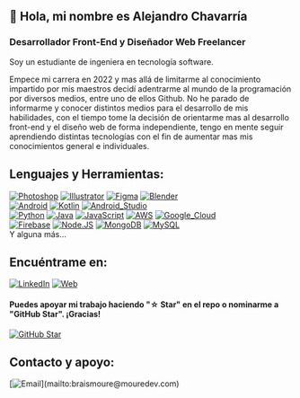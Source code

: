 ## 👋 Hola, mi nombre es Alejandro Chavarría
### Desarrollador Front-End y Diseñador Web Freelancer

Soy un estudiante de ingeniera en tecnología software.


Empece mi carrera en 2022 y mas allá de limitarme al conocimiento impartido por mis maestros decidí adentrarme al mundo de la programación por diversos medios, entre uno de ellos Github.
No he parado de informarme y conocer distintos medios para el desarrollo de mis habilidades, con el tiempo tome la decisión de orientarme mas al desarrollo front-end y el diseño web de forma independiente, tengo en mente seguir aprendiendo distintas tecnologías con el fin de aumentar mas mis conocimientos general e individuales.

## Lenguajes y Herramientas:
[![Photoshop](https://img.shields.io/badge/Photoshop-31A8FF?style=for-the-badge&logo=adobe-photoshop&logoColor=white&labelColor=black&color=blue)]()
[![Illustrator](https://img.shields.io/badge/Illustrator-31A8FF?style=for-the-badge&logo=adobe-illustrator&logoColor=white&labelColor=black&color=844719)]()
[![Figma](https://img.shields.io/badge/Figma-31A8FF?style=for-the-badge&logo=figma&logoColor=white&labelColor=black&color=red)]()
[![Blender](https://img.shields.io/badge/blender-31A8FF?style=for-the-badge&logo=blender&logoColor=white&labelColor=black&color=orange)]()
</br>
[![Android](https://img.shields.io/badge/Android-3DDC84?style=for-the-badge&logo=android&logoColor=white&labelColor=101010)]()
[![Kotlin](https://img.shields.io/badge/Kotlin-0095D5?style=for-the-badge&logo=kotlin&logoColor=white&labelColor=101010)]()
[![Android_Studio](https://img.shields.io/badge/Android_Studio-3DDC84?style=for-the-badge&logo=android-studio&logoColor=white&labelColor=101010)]()
</br>
[![Python](https://img.shields.io/badge/Python-yellow?style=for-the-badge&logo=python&logoColor=white&labelColor=101010)]()
[![Java](https://img.shields.io/badge/Java-007396?style=for-the-badge&logo=java&logoColor=white&labelColor=101010)]()
[![JavaScript](https://img.shields.io/badge/JavaScript-F7DF1E?style=for-the-badge&logo=javascript&logoColor=white&labelColor=101010)]()
[![AWS](https://img.shields.io/badge/AWS-232F3E?style=for-the-badge&logo=amazon-aws&logoColor=white&labelColor=101010)]()
[![Google_Cloud](https://img.shields.io/badge/Google_Cloud-4285F4?style=for-the-badge&logo=googlecloud&logoColor=white&labelColor=101010)]()
</br>
[![Firebase](https://img.shields.io/badge/Firebase-FFCA28?style=for-the-badge&logo=firebase&logoColor=white&labelColor=101010)]()
[![Node.JS](https://img.shields.io/badge/Node.JS-339933?style=for-the-badge&logo=node.js&logoColor=white&labelColor=101010)]()
[![MongoDB](https://img.shields.io/badge/MongoDB-47A248?style=for-the-badge&logo=mongodb&logoColor=white&labelColor=101010)]()
[![MySQL](https://img.shields.io/badge/MySQL-4479A1?style=for-the-badge&logo=mysql&logoColor=white&labelColor=101010)]()
</br>
Y alguna más...

## Encuéntrame en:

[![LinkedIn](https://img.shields.io/badge/LinkedIn-Brais_Moure-0077B5?style=for-the-badge&logo=linkedin&logoColor=white&labelColor=101010)](https://www.linkedin.com/in/braismoure)
[![Web](https://img.shields.io/badge/Web-MoureDev.com-14a1f0?style=for-the-badge&logo=dev.to&logoColor=white&labelColor=101010)](https://mouredev.com)



#### Puedes apoyar mi trabajo haciendo "☆ Star" en el repo o nominarme a "GitHub Star". ¡Gracias!

[![GitHub Star](https://img.shields.io/badge/GitHub-Nominar_a_star-yellow?style=for-the-badge&logo=github&logoColor=white&labelColor=101010)](https://stars.github.com/nominate/)


## Contacto y apoyo:

[![Email](https://img.shields.io/badge/braismoure@mouredev.com-email_personal_(respuesta_lenta)-D14836?style=for-the-badge&logo=gmail&logoColor=white&labelColor=101010)](mailto:braismoure@mouredev.com)
